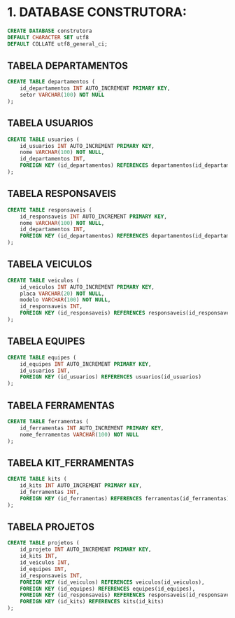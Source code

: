 # 1. DATABASE CONSTRUTORA:

```sql
CREATE DATABASE construtora
DEFAULT CHARACTER SET utf8
DEFAULT COLLATE utf8_general_ci;
```

## TABELA DEPARTAMENTOS

```sql
CREATE TABLE departamentos (
    id_departamentos INT AUTO_INCREMENT PRIMARY KEY,
    setor VARCHAR(100) NOT NULL
);
```

## TABELA USUARIOS

```sql
CREATE TABLE usuarios (
    id_usuarios INT AUTO_INCREMENT PRIMARY KEY,
    nome VARCHAR(100) NOT NULL,
    id_departamentos INT,
    FOREIGN KEY (id_departamentos) REFERENCES departamentos(id_departamentos)
);
```

## TABELA RESPONSAVEIS

```sql
CREATE TABLE responsaveis (
    id_responsaveis INT AUTO_INCREMENT PRIMARY KEY,
    nome VARCHAR(100) NOT NULL,
    id_departamentos INT,
    FOREIGN KEY (id_departamentos) REFERENCES departamentos(id_departamentos)
);
```

## TABELA VEICULOS

```sql
CREATE TABLE veiculos (
    id_veiculos INT AUTO_INCREMENT PRIMARY KEY,
    placa VARCHAR(20) NOT NULL,
    modelo VARCHAR(100) NOT NULL,
    id_responsaveis INT,
    FOREIGN KEY (id_responsaveis) REFERENCES responsaveis(id_responsaveis)
);
```

## TABELA EQUIPES

```sql
CREATE TABLE equipes (
    id_equipes INT AUTO_INCREMENT PRIMARY KEY,
    id_usuarios INT,
    FOREIGN KEY (id_usuarios) REFERENCES usuarios(id_usuarios)
);
```

## TABELA FERRAMENTAS

```sql
CREATE TABLE ferramentas (
    id_ferramentas INT AUTO_INCREMENT PRIMARY KEY,
    nome_ferramentas VARCHAR(100) NOT NULL
);
```

## TABELA KIT_FERRAMENTAS

```sql
CREATE TABLE kits (
    id_kits INT AUTO_INCREMENT PRIMARY KEY,
    id_ferramentas INT,
    FOREIGN KEY (id_ferramentas) REFERENCES ferramentas(id_ferramentas)
);
```

## TABELA PROJETOS

```sql
CREATE TABLE projetos (
    id_projeto INT AUTO_INCREMENT PRIMARY KEY,
    id_kits INT,
    id_veiculos INT,
    id_equipes INT,
    id_responsaveis INT,
    FOREIGN KEY (id_veiculos) REFERENCES veiculos(id_veiculos),
    FOREIGN KEY (id_equipes) REFERENCES equipes(id_equipes),
    FOREIGN KEY (id_responsaveis) REFERENCES responsaveis(id_responsaveis),
    FOREIGN KEY (id_kits) REFERENCES kits(id_kits)
);
```